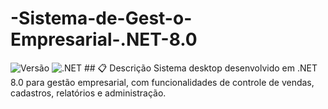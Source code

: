# -Sistema-de-Gest-o-Empresarial-.NET-8.0
![Versão](https://img.shields.io/badge/versão-1.0.0-blue.svg) ![.NET](https://img.shields.io/badge/.NET-8.0-purple.svg)  ## 📋 Descrição Sistema desktop desenvolvido em .NET 8.0 para gestão empresarial, com funcionalidades de controle de vendas, cadastros, relatórios e administração.
